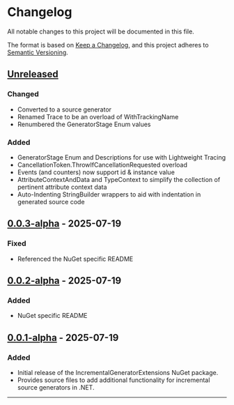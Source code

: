 # Changelog

All notable changes to this project will be documented in this file.

The format is based on [Keep a Changelog](https://keepachangelog.com/en/1.0.0/),
and this project adheres to [Semantic Versioning](https://semver.org/spec/v2.0.0.html).

## [Unreleased]

### Changed

- Converted to a source generator
- Renamed Trace to be an overload of WithTrackingName
- Renumbered the GeneratorStage Enum values

### Added

- GeneratorStage Enum and Descriptions for use with Lightweight Tracing
- CancellationToken.ThrowIfCancellationRequested overload
- Events (and counters) now support id & instance value
- AttributeContextAndData and TypeContext to simplify the collection of pertinent attribute context data
- Auto-Indenting StringBuilder wrappers to aid with indentation in generated source code

## [0.0.3-alpha] - 2025-07-19

### Fixed

- Referenced the NuGet specific README

## [0.0.2-alpha] - 2025-07-19

### Added

- NuGet specific README

## [0.0.1-alpha] - 2025-07-19

### Added

- Initial release of the IncrementalGeneratorExtensions NuGet package.
- Provides source files to add additional functionality for incremental source generators in .NET.

---

[Unreleased]: https://github.com/datacute/IncrementalGeneratorExtensions/compare/0.0.3-alpha...develop
[0.0.3-alpha]: https://github.com/datacute/IncrementalGeneratorExtensions/releases/tag/0.0.3-alpha
[0.0.2-alpha]: https://github.com/datacute/IncrementalGeneratorExtensions/releases/tag/0.0.2-alpha
[0.0.1-alpha]: https://github.com/datacute/IncrementalGeneratorExtensions/releases/tag/0.0.1-alpha
